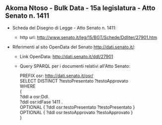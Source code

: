 ## Akoma Ntoso - Bulk Data - 15a legislatura - Atto Senato n. 1411 ##

* Scheda del Disegno di Legge - Atto Senato n. 1411:
	* http url: http://www.senato.it/leg/15/BGT/Schede/Ddliter/27901.htm

* Riferimenti al sito OpenData del Senato http://dati.senato.it/:
	* Link OpenData: http://dati.senato.it/ddl/27901
	* Query SPARQL per i documenti relativi all'Atto Senato:

        PREFIX osr: <http://dati.senato.it/osr/>  
		SELECT DISTINCT ?testoPresentato ?testoApprovato  
		WHERE  
		{  
		    ?ddl a osr:Ddl.  
		    ?ddl osr:idFase 1411 .  
		    OPTIONAL { ?ddl osr:testoPresentato ?testoPresentato }  
		    OPTIONAL { ?ddl osr:testoApprovato ?testoApprovato }  
		}
		